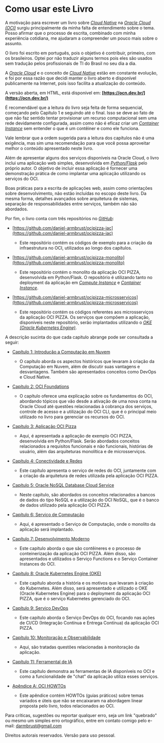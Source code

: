 # Como usar este Livro

A motivação para escrever um livro sobre _[Cloud Native](./capitulo-1/cloud-native.md)_ na _[Oracle Cloud (OCI)](./capitulo-2/index.md)_ surgiu principalmente da minha falta de entendimento sobre o tema. Posso afirmar que o processo de escrita, combinado com minha experiência cotidiana, me ajudaram a compreender um pouco mais sobre o assunto.

O livro foi escrito em português, pois o objetivo é contribuir, primeiro, com os brasileiros. Optei por não traduzir alguns termos pois eles são usados sem tradução pelos profissionais de TI do Brasil no seu dia a dia.

A _[Oracle Cloud](./capitulo-2/index.md)_ e o conceito de _[Cloud Native](./capitulo-1/cloud-native.md)_ estão em constante evolução, e foi por essa razão que decidi manter o livro aberto e disponível publicamente na Internet, pois isso facilita a atualização do conteúdo.

A versão aberta, em HTML, está disponível em: **[https://ocn.dev.br/](https://ocn.dev.br/)**

É recomendável que a leitura do livro seja feita de forma sequencial, começando pelo Capítulo 1 e seguindo até o final. Isso se deve ao fato de que não faz sentido tentar provisionar um recurso computacional sem uma rede devidamente configurada, assim como não é eficaz criar um _[Container Instance](./capitulo-7/container-instances.md)_ sem entender o que é um contêiner e como ele funciona.

Vale lembrar que a ordem sugerida para a leitura dos capítulos não é uma exigência, mas sim uma recomendação para que você possa aproveitar melhor o conteúdo apresentado neste livro.

Além de apresentar alguns dos serviços disponíveis na Oracle Cloud, o livro inclui uma aplicação web simples, desenvolvida em _[Python/Flask](https://flask.palletsprojects.com/en/stable/)_ pelo próprio autor. O objetivo de incluir essa aplicação é fornecer uma demonstração prática de como implantar uma aplicação utilizando os serviços do OCI.

Boas práticas para a escrita de aplicações web, assim como orientações sobre desenvolvimento, não estão incluídas no escopo deste livro. Da mesma forma, detalhes avançados sobre arquitetura de sistemas, separação de responsabilidades entre serviços, também não são abordados.

Por fim, o livro conta com três repositórios no _[GitHub](https://github.com/)_:

- [https://github.com/daniel-armbrust/ocipizza-iac](https://github.com/daniel-armbrust/ocipizza-iac)
    - Este repositório contém os códigos de exemplo para a criação da infraestrutura no OCI, utilizados ao longo dos capítulos.

- [https://github.com/daniel-armbrust/ocipizza-monolito](https://github.com/daniel-armbrust/ocipizza-monolito)
    - Este repositório contém o monolito da aplicação OCI PIZZA, desenvolvida em Python/Flask. O repositório é utilizando tanto no deployment da aplicação em _[Compute Instance](./capitulo-6/index.md)_ e _[Container Instance](./capitulo-7/container-instances.md)_.

- [https://github.com/daniel-armbrust/ocipizza-microsservicos](https://github.com/daniel-armbrust/ocipizza-microsservicos)
    - Este repositório contém os códigos referentes aos microsserviços da aplicação OCI PIZZA. Os serviços que compõem a aplicação, disponíveis neste repositório, serão implantados utilizando o _[OKE (Oracle Kubernetes Engine)](./capitulo-8/index.md)_.

A descrição sucinta do que cada capítulo abrange pode ser consultada a seguir:

- [Capítulo 1: Introdução a Computação em Nuvem](./capitulo-1/index.md)
    - O capítulo aborda os aspectos históricos que levaram à criação da Computação em Nuvem, além de discutir suas vantagens e desvantagens. Também são apresentados conceitos como DevOps e Cloud Native.

- [Capítulo 2: OCI Foundations](./capitulo-2/index.md)
    - O capítulo oferece uma explicação sobre os fundamentos do OCI, abordando tópicos que vão desde a ativação de uma nova conta na Oracle Cloud até questões relacionadas à cobrança dos serviços, controle de acesso e a utilização do OCI CLI, que é o principal meio utilizado no livro para gerenciar os recursos do OCI.

- [Capítulo 3: Aplicação OCI Pizza](./capitulo-3/index.md)
    - Aqui, é apresentada a aplicação de exemplo OCI PIZZA, desenvolvida em Python/Flask. Serão abordados conceitos relacionados a requisitos funcionais e não funcionais, histórias de usuário, além das arquiteturas monolítica e de microsserviços.

- [Capítulo 4: Conectividade e Redes](./capitulo-4/index.md)
    - Este capítulo apresenta o serviço de redes do OCI, juntamente com a criação da arquitetura de redes utilizada pela aplicação OCI PIZZA.

- [Capítulo 5: Oracle NoSQL Database Cloud Service](./capitulo-5/index.md)
    - Neste capítulo, são abordados os conceitos relacionados a bancos de dados do tipo NoSQL e a utilização do OCI NoSQL, que é o banco de dados utilizado pela aplicação OCI PIZZA.

- [Capítulo 6: Serviço de Computação](./capitulo-6/index.md)
    - Aqui, é apresentado o Serviço de Computação, onde o monolito da aplicação será implantado.

- [Capítulo 7: Desenvolvimento Moderno](./capitulo-7/index.md)
    - Este capítulo aborda o que são contêineres e o processo de conteinerização da aplicação OCI PIZZA. Além disso, são apresentados e utilizados o Serviço Functions e o Serviço Container Instances do OCI.

- [Capítulo 8: Oracle Kubernetes Engine (OKE)](./capitulo-8/index.md)
    - Este capítulo aborda a história e os motivos que levaram à criação do Kubernetes. Além disso, será apresentado e utilizado o OKE (Oracle Kubernetes Engine) para o deployment da aplicação OCI PIZZA, que é o serviço Kubernetes gerenciado do OCI.

- [Capítulo 9: Serviço DevOps](./capitulo-9/index.md)
    - Este capítulo aborda o Serviço DevOps do OCI, focando nas ações de CI/CD (Integração Contínua e Entrega Contínua) da aplicação OCI PIZZA.

- [Capítulo 10: Monitoração e Observabilidade](./capitulo-10/index.md)
    - Aqui, são tratadas questões relacionadas à monitoração da aplicação.

- [Capítulo 11: Ferramental de IA](./capitulo-11/index.md)
    - Este capítulo demonstra as ferramentas de IA disponíveis no OCI e como a funcionalidade de "chat" da aplicação utiliza esses serviços.

- [Apêndice A: OCI HOWTOs](./apendice-a/index.md)
    - Este apêndice contém HOWTOs (guias práticos) sobre temas variados e úteis que não se encaixaram na abordagem linear proposta pelo livro, todos relacionados ao OCI.

Para críticas, sugestões ou reportar qualquer erro, seja um link "quebrado" ou mesmo um simples erro ortográfico, entre em contato comigo pelo e-mail: <a href="darmbrust@gmail.com">darmbrust@gmail.com</a>

Direitos autorais reservados. Versão para uso pessoal. 